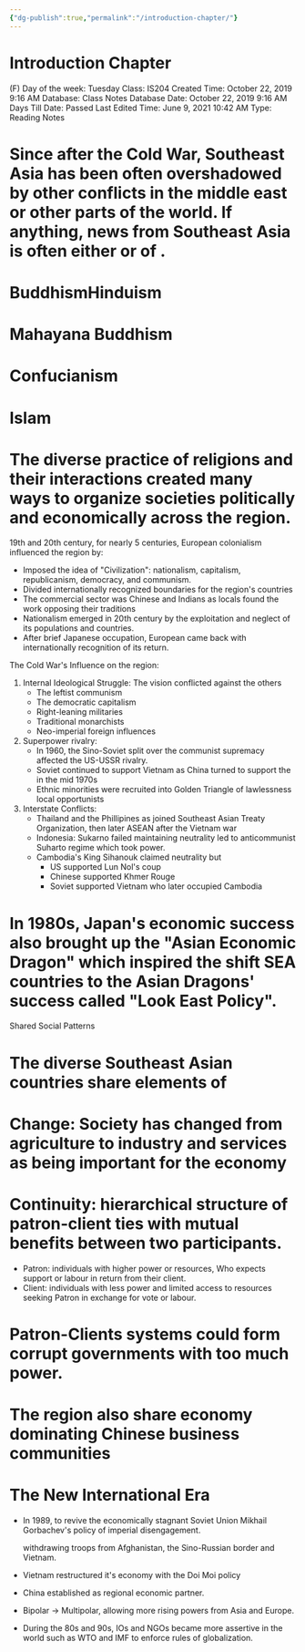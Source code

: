 ```yaml
---
{"dg-publish":true,"permalink":"/introduction-chapter/"}
---
```


# Introduction Chapter

(F) Day of the week: Tuesday
Class: IS204
Created Time: October 22, 2019 9:16 AM
Database: Class Notes Database
Date: October 22, 2019 9:16 AM
Days Till Date: Passed
Last Edited Time: June 9, 2021 10:42 AM
Type: Reading Notes

# Since after the Cold War, Southeast Asia has been often overshadowed by other conflicts in the middle east or other parts of the world. If anything, news from Southeast Asia is often either or of .

# BuddhismHinduism

# Mahayana Buddhism

# Confucianism

# Islam

# The diverse practice of religions and their interactions created many ways to organize societies politically and economically across the region.

19th and 20th century, for nearly 5 centuries, European colonialism influenced the region by:

- Imposed the idea of "Civilization": nationalism, capitalism, republicanism, democracy, and communism.
- Divided internationally recognized boundaries for the region's countries
- The commercial sector was Chinese and Indians as locals found the work opposing their traditions
- Nationalism emerged in 20th century by the exploitation and neglect of its populations and countries.
- After brief Japanese occupation, European came back with internationally recognition of its return.

The Cold War's Influence on the region:

1. Internal Ideological Struggle: The vision conflicted against the others
    - The leftist communism
    - The democratic capitalism
    - Right-leaning militaries
    - Traditional monarchists
    - Neo-imperial foreign influences
2. Superpower rivalry:
    - In 1960, the Sino-Soviet split over the communist supremacy affected the US-USSR rivalry.
    - Soviet continued to support Vietnam as China turned to support the in the mid 1970s
    - Ethnic minorities were recruited into Golden Triangle of lawlessness local opportunists
3. Interstate Conflicts:
    - Thailand and the Phillipines as joined Southeast Asian Treaty Organization, then later ASEAN after the Vietnam war
    - Indonesia: Sukarno failed maintaining neutrality led to anticommunist Suharto regime which took power.
    - Cambodia's King Sihanouk claimed neutrality but
        - US supported Lun Nol's coup
        - Chinese supported Khmer Rouge
        - Soviet supported Vietnam who later occupied Cambodia

# In 1980s, Japan's economic success also brought up the "Asian Economic Dragon" which inspired the shift SEA countries to the Asian Dragons' success called "Look East Policy".

Shared Social Patterns

# The diverse Southeast Asian countries share elements of

# Change: Society has changed from agriculture to industry and services as being important for the economy

# Continuity: hierarchical structure of patron-client ties with mutual benefits between two participants.

- Patron: individuals with higher power or resources, Who expects support or labour in return from their client.
- Client: individuals with less power and limited access to resources seeking Patron in exchange for vote or labour.

# Patron-Clients systems could form corrupt governments with too much power.

# 

# The region also share economy dominating Chinese business communities

# The New International Era

- In 1989, to revive the economically stagnant Soviet Union Mikhail Gorbachev's policy of imperial disengagement.
    
    withdrawing troops from Afghanistan, the Sino-Russian border and Vietnam.
    
- Vietnam restructured it's economy with the Doi Moi policy
- China established as regional economic partner.
- Bipolar -> Multipolar, allowing more rising powers from Asia and Europe.
- During the 80s and 90s, IOs and NGOs became more assertive in the world such as WTO and IMF to enforce rules of globalization.